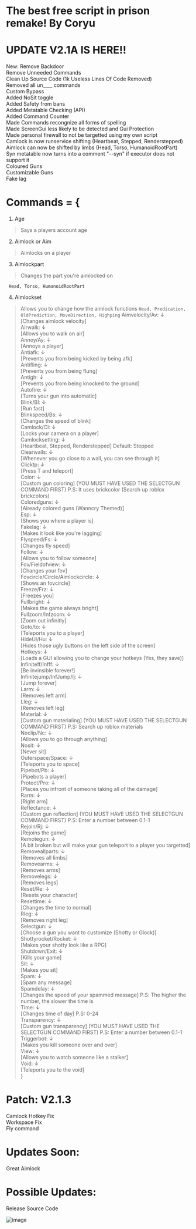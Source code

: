 # The best free script in prison remake! By Coryu

# UPDATE V2.1A IS HERE!!
  New:
      Remove Backdoor<br />
      Remove Unneeded Commands<br />
      Clean Up Source Code (1k Useless Lines Of Code Removed)<br />
      Removed all un____ commands<br />
      Custom Bypass<br />
      Added NoSit toggle<br />
      Added Safety from bans<br />
      Added Metatable Checking (API)<br />
      Added Command Counter<br />
      Made Commands recongnize all forms of spelling<br />
      Made ScreenGui less likely to be detected and Gui Protection<br />
      Made personal firewall to not be targetted using my own script<br />
      Camlock is now runservice shifting (Heartbeat, Stepped, Renderstepped)<br />
      Aimlock can now be shifted by limbs (Head, Torso, HumanoidRootPart)<br />
      Syn metatable now turns into a comment "--syn" if executor does not support it<br />
      Coloured Guns<br />
      Customizable Guns<br />
      Fake lag<br />

# Commands = { <br />
  1. Age
   > Says a players account age
  2. Aimlock or Aim
   > Aimlocks on a player
  3. Aimlockpart
   > Changes the part you're aimlocked on
   ```
    Head, Torso, HumanoidRootPart
   ```
  4. Aimlockset
   > Allows you to change how the aimlock functions
   `Head, Predication, OldPrediction, MoveDirection, Highping`
  Aimvelocity/Av: ↓<br /> [Changes aimlock velocity]<br />
  Airwalk: ↓<br /> [Allows you to walk on air]<br />
  Annoy/Ay: ↓<br /> [Annoys a player]<br />
  Antiafk: ↓<br /> [Prevents you from being kicked by being afk]<br />
  Antifling: ↓<br /> [Prevents you from being flung]<br />
  Antigh: ↓<br /> [Prevents you from being knocked to the ground]<br />
  Autofire: ↓<br /> [Turns your gun into automatic]<br />
  Blink/Bl: ↓<br /> [Run fast]<br />
  Blinkspeed/Bs: ↓<br /> [Changes the speed of blink]<br />
  Camlock/Cl: ↓<br /> [Locks your camera on a player]<br />
  Camlocksetting: ↓<br /> [Heartbeat, Stepped, Renderstepped] Default: Stepped<br />
  Clearwalls: ↓<br /> [Whenever you go close to a wall, you can see through it]<br />
  Clicktp: ↓<br /> [Press T and teleport]<br />
  Color: ↓<br /> [Custom gun coloring] (YOU MUST HAVE USED THE SELECTGUN COMMAND FIRST) P.S: It uses brickcolor (Search up roblox brickcolors)<br />
  Coloredguns: ↓<br /> [Already colored guns (Wanncry Themed)]<br />
  Esp: ↓<br /> [Shows you where a player is]<br />
  Fakelag: ↓<br /> [Makes it look like you're lagging]<br />
  Flyspeed/Fs: ↓<br /> [Changes fly speed]<br />
  Follow: ↓<br /> [Allows you to follow someone]<br />
  Fov/Fieldofview: ↓<br /> [Changes your fov]<br />
  Fovcircle/Circle/Aimlockcircle: ↓<br /> [Shows an fovcircle]<br />
  Freeze/Frz: ↓<br /> [Freezes you]<br />
  Fullbright: ↓<br /> [Makes the game always bright]<br />
  Fullzoom/Infzoom: ↓<br /> [Zoom out infinitly]<br />
  Goto/to: ↓<br /> [Teleports you to a player]<br />
  HideUi/Hu: ↓<br /> [Hides those ugly buttons on the left side of the screen]<br />
  Hotkeys: ↓<br /> [Loads a GUI allowing you to change your hotkeys (Yes, they save)]<br />
  Infiniteff/Infff: ↓<br /> [Be invinsible forever!]<br />
  Infinitejump/InfJump/Ij: ↓<br /> [Jump forever]<br />
  Larm: ↓<br /> [Removes left arm]<br />
  Lleg: ↓<br /> [Removes left leg]<br />
  Material: ↓<br /> [Custom gun materialing] (YOU MUST HAVE USED THE SELECTGUN COMMAND FIRST) P.S: Search up roblox materials<br />
  Noclip/Nc: ↓<br /> [Allows you to go through anything]<br />
  Nosit: ↓<br /> [Never sit]<br />
  Outerspace/Space: ↓<br /> [Teleports you to space]<br />
  Pipebot/Pb: ↓<br /> [Pipebots a player]<br />
  Protect/Pro: ↓<br /> [Places you infront of someone taking all of the damage]<br />
  Rarm: ↓<br /> [Right arm]<br />
  Reflectance: ↓<br /> [Custom gun reflection] (YOU MUST HAVE USED THE SELECTGUN COMMAND FIRST) P.S: Enter a number between 0.1-1<br />
  Rejoin/Rj: ↓<br /> [Rejoins the game]<br />
  Remotegun: ↓<br /> [A bit broken but will make your gun teleport to a player you targetted]<br />
  Removeallparts: ↓<br /> [Removes all limbs]<br />
  Removearms: ↓<br /> [Removes arms]<br />
  Removelegs: ↓<br /> [Removes legs]<br />
  Reset/Re: ↓<br /> [Resets your character]<br />
  Resettime: ↓<br /> [Changes the time to normal]<br />
  Rleg: ↓<br /> [Removes right leg]<br />
  Selectgun: ↓<br /> [Choose a gun you want to customize (Shotty or Glock)]<br />
  Shottyrocket/Rocket: ↓<br /> [Makes your shotty look like a RPG]<br />
  Shutdown/Exit: ↓<br /> [Kills your game]<br />
  Sit: ↓<br /> [Makes you sit]<br />
  Spam: ↓<br /> [Spam any message]<br />
  Spamdelay: ↓<br /> [Changes the speed of your spammed message] P.S: The higher the number, the slower the time is<br />
  Time: ↓<br /> [Changes time of day] P.S: 0-24<br />
  Transparency: ↓<br /> [Custom gun transparency] (YOU MUST HAVE USED THE SELECTGUN COMMAND FIRST) P.S: Enter a number between 0.1-1<br />
  Triggerbot: ↓<br /> [Makes you kill someone over and over]<br />
  View: ↓<br /> [Allows you to watch someone like a stalker]<br />
  Void: ↓<br /> [Teleports you to the void]<br />
}<br />

# Patch: V2.1.3 <br />
  Camlock Hotkey Fix <br />
  Workspace Fix <br />
  Fly command <br />

# Updates Soon: <br />
  Great Aimlock <br />
  
# Possible Updates: <br />
  Release Source Code <br />
  
![image](https://cdn.discordapp.com/attachments/1207947281828024340/1207954472915963924/image.png?ex=65f3fb45&is=65e18645&hm=f1720e2d4d2ef4e0d396948247735eb9320d9afb7f828e80d32a81953ddc5e45&)
